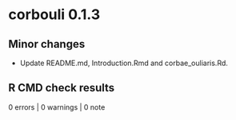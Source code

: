 # corbouli 0.1.3

## Minor changes

- Update README.md, Introduction.Rmd and corbae_ouliaris.Rd.

## R CMD check results

0 errors \| 0 warnings \| 0 note
